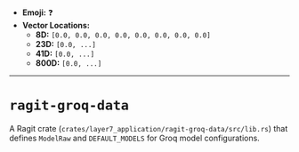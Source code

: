 - **Emoji:** ❓
- **Vector Locations:**
    - **8D:** `[0.0, 0.0, 0.0, 0.0, 0.0, 0.0, 0.0, 0.0]`
    - **23D:** `[0.0, ...]`
    - **41D:** `[0.0, ...]`
    - **800D:** `[0.0, ...]`

---

# `ragit-groq-data`

A Ragit crate (`crates/layer7_application/ragit-groq-data/src/lib.rs`) that defines `ModelRaw` and `DEFAULT_MODELS` for Groq model configurations.